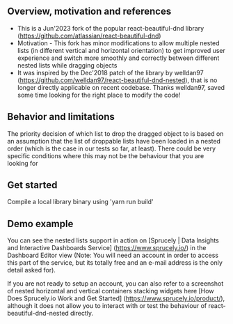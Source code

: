 ## Overview, motivation and references

- This is a Jun'2023 fork of the popular react-beautiful-dnd library (https://github.com/atlassian/react-beautiful-dnd)
- Motivation - This fork has minor modifications to allow multiple nested lists (in different vertical and horizontal orientation) to get improved user experience and switch more smoothly and correctly between different nested lists while dragging objects
- It was inspired by the Dec'2018 patch of the library by welldan97 (https://github.com/welldan97/react-beautiful-dnd-nested), that is no longer directly applicable on recent codebase. Thanks welldan97, saved some time looking for the right place to modify the code!


## Behavior and limitations

The priority decision of which list to drop the dragged object to is based on an assumption that the list of droppable lists have been loaded in a nested order (which is the case in our tests so far, at least). There could be very specific conditions where this may not be the behaviour that you are looking for


## Get started

Compile a local library binary using 'yarn run build'


## Demo example

You can see the nested lists support in action on [Sprucely | Data Insights and Interactive Dashboards Service] (https://www.sprucely.io/) in the Dashboard Editor view (Note: You will need an account in order to access this part of the service, but its totally free and an e-mail address is the only detail asked for).

If you are not ready to setup an account, you can also refer to a screenshot of nested horizontal and vertical containers stacking widgets here [How Does Sprucely.io Work and Get Started] (https://www.sprucely.io/product/), although it does not allow you to interact with or test the behaviour of react-beautiful-dnd-nested directly.
